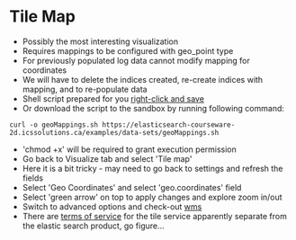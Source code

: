 # Tile Map #

* Possibly the most interesting visualization
* Requires mappings to be configured with geo_point type
* For previously populated log data cannot modify mapping for coordinates
* We will have to delete the indices created, re-create indices with mapping, and to re-populate data
* Shell script prepared for you <a href="../../examples/data-sets/geoMappings.sh">right-click and save</a>
* Or download the script to the sandbox by running following command:
```
curl -o geoMappings.sh https://elasticsearch-courseware-2d.icssolutions.ca/examples/data-sets/geoMappings.sh
```
* 'chmod +x' will be required to grant execution permission
* Go back to Visualize tab and select 'Tile map'
* Here it is a bit tricky - may need to go back to settings and refresh the fields
* Select 'Geo Coordinates' and select 'geo.coordinates' field
* Select 'green arrow' on top to apply changes and explore zoom in/out
* Switch to advanced options and check-out <a href="https://en.wikipedia.org/wiki/Web_Map_Service" target="_blank">wms</a>
* There are <a href="https://www.elastic.co/elastic-tile-service" target="_blank">terms of service</a> for the tile service apparently separate from the elastic search product, go figure...